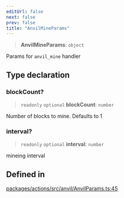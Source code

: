 ```yaml
---
editUrl: false
next: false
prev: false
title: "AnvilMineParams"
---
```


> **AnvilMineParams**: `object`

Params for `anvil_mine` handler

## Type declaration

### blockCount?

> `readonly` `optional` **blockCount**: `number`

Number of blocks to mine. Defaults to 1

### interval?

> `readonly` `optional` **interval**: `number`

mineing interval

## Defined in

[packages/actions/src/anvil/AnvilParams.ts:45](https://github.com/evmts/tevm-monorepo/blob/main/packages/actions/src/anvil/AnvilParams.ts#L45)
